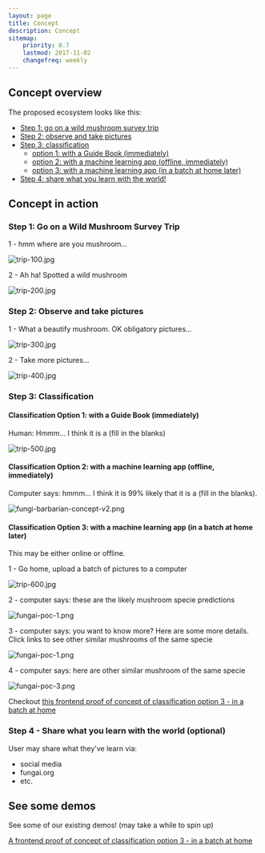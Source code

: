```yaml
---
layout: page
title: Concept
description: Concept
sitemap:
    priority: 0.7
    lastmod: 2017-11-02
    changefreq: weekly
---
```


## Concept overview

The proposed ecosystem looks like this:

- [Step 1: go on a wild mushroom survey trip](#step1)
- [Step 2: observe and take pictures](#step2)
- [Step 3: classification](#step3)
  - [option 1: with a Guide Book (immediately)](#step3a)
  - [option 2: with a machine learning app (offline, immediately)](#step3b)
  - [option 3: with a machine learning app (in a batch at home later)](#step3c)
- [Step 4: share what you learn with the world!](#step4)

## Concept in action

### <a name="step1">Step 1: Go on a Wild Mushroom Survey Trip</a>

1 - hmm where are you mushroom...

![trip-100.jpg](/images/blog/trip-100.jpg)

2 - Ah ha! Spotted a wild mushroom

![trip-200.jpg](/images/blog/trip-200.jpg)

### <a name="step2">Step 2: Observe and take pictures</a>

1 - What a beautify mushroom. OK obligatory pictures...

![trip-300.jpg](/images/blog/trip-300.jpg)

2 - Take more pictures...

![trip-400.jpg](/images/blog/trip-400.jpg)

### <a name="step3">Step 3: Classification</a>

#### <a name="step3a">Classification Option 1: with a Guide Book (immediately)</a>

Human: Hmmm... I think it is a (fill in the blanks)

![trip-500.jpg](/images/blog/trip-500.jpg)

#### <a name="step3b">Classification Option 2: with a machine learning app (offline, immediately)</a>

Computer says: hmmm... I think it is 99% likely that it is a (fill in the blanks).

![fungi-barbarian-concept-v2.png](/images/blog/fungi-barbarian-concept-v2.png)

#### <a name="step3c">Classification Option 3: with a machine learning app (in a batch at home later)</a>

This may be either online or offline.

1 - Go home, upload a batch of pictures to a computer
 
![trip-600.jpg](/images/blog/trip-600.jpg)

2 - computer says: these are the likely mushroom specie predictions

![fungai-poc-1.png](/images/blog/fungai-poc-1.png)

3 - computer says: you want to know more? Here are some more details. Click links to see other similar mushrooms of the same specie

![fungai-poc-1.png](/images/blog/fungai-poc-2.png)

4 - computer says: here are other similar mushroom of the same specie

![fungai-poc-3.png](/images/blog/fungai-poc-3.png)

Checkout <a href="https://fungai-react-ui.herokuapp.com/" target="_blank">this frontend proof of concept of classification option 3 - in a batch at home</a>

### <a name="step4">Step 4 - Share what you learn with the world (optional)</a>

User may share what they've learn via:

- social media
- fungai.org
- etc.

## See some demos

See some of our existing demos! (may take a while to spin up)

<a href="https://fungai-react-ui.herokuapp.com/" target="_blank">A frontend proof of concept of classification option 3 - in a batch at home</a>